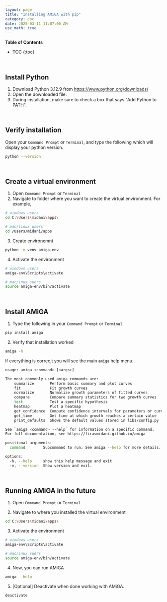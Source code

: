 ```yaml
---
layout: page
title: "Installing AMiGA with pip"
category: doc
date: 2025-03-11 11:07:00 AM
use_math: true
---
```


**Table of Contents**

* TOC
{:toc}
<br />

## Install Python
  
1. Download Python 3.12.9 from https://www.python.org/downloads/
2. Open the downloaded file. 
3. During installation, make sure to check a box that says "Add Python to PATH". 
<br>

## Verify installation

Open your `Command Prompt` or `Terminal`, and type the following which will display your python version. 
```bash
python --version
```
<br>

## Create a virtual environment

1. Open `Command Prompt` or `Terminal`
2. Navigate to folder where you want to create the virtual environment. For example, 

```bash
# windows users
cd C:\Users\midani\apps\

# mac/linux users
cd /Users/midani/apps
```

3. Create environemnt

```bash
python -m venv amiga-env
```

4. Activate the environment

```bash
# windows users
amiga-env\Scripts\activate

# mac/inux suers
source amiga-env/bin/activate
```
<br>

## Install AMiGA
1.  Type the following in your `Command Prompt` or `Terminal`

```bash
pip install amiga
```

2. Verify that installation worked

```bash
amiga -h
```

If everything is correc,t you will see the main `amiga` help menu. 

```bash
usage: amiga <command> [<args>]

The most commonly used amiga commands are:
    summarize       Perform basic summary and plot curves
    fit             Fit growth curves
    normalize       Normalize growth parameters of fitted curves
    compare         Compare summary statistics for two growth curves
    test            Test a specific hypothesis
    heatmap         Plot a heatmap
    get_confidence  Compute confidence intervals for parameters or curves
    get_time        Get time at which growth reaches a certain value
    print_defaults  Shows the default values stored in libs/config.py

See `amiga <command> --help` for information on a specific command.
For full documentation, see https://firasmidani.github.io/amiga

positional arguments:
  command        Subcommand to run. See amiga --help for more details.

options:
  -h, --help     show this help message and exit
  -v, --version  Show version and exit.
```
<br>

## Running AMiGA in the future
1. Open `Command Prompt` or `Terminal`

2. Navigate to where you installed the virtual environment

```bash
cd C:\Users\midani\apps\
```

3. Activate the environment

```bash
# windows users
amiga-env\Scripts\activate

# mac/inux suers
source amiga-env/bin/activate
```

4. Now, you can run AMiGA

```bash
amiga --help
```

5. \[Optional\] Deactivate when done working with AMiGA.

```bash
deactivate
```

